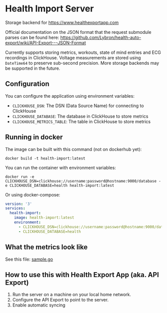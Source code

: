 # Health Import Server
Storage backend for https://www.healthexportapp.com

Official documentation on the JSON format that the request submodule parses can be found here: https://github.com/Lybron/health-auto-export/wiki/API-Export---JSON-Format

Currently supports storing metrics, workouts, state of mind entries and ECG recordings in ClickHouse. Voltage measurements are stored using `DateTime64` to preserve sub-second precision. More storage backends may be supported in the future.

## Configuration
You can configure the application using environment variables:
- `CLICKHOUSE_DSN`: The DSN (Data Source Name) for connecting to ClickHouse
- `CLICKHOUSE_DATABASE`: The database in ClickHouse to store metrics
- `CLICKHOUSE_METRICS_TABLE`: The table in ClickHouse to store metrics


## Running in docker
The image can be built with this command (not on dockerhub yet):
```
docker build -t health-import:latest
```

You can run the container with environment variables:
```
docker run -e CLICKHOUSE_DSN=clickhouse://username:password@hostname:9000/database -e CLICKHOUSE_DATABASE=health health-import:latest
```

Or using docker-compose:
```yaml
version: '3'
services:
  health-import:
    image: health-import:latest
    environment:
      - CLICKHOUSE_DSN=clickhouse://username:password@hostname:9000/database
      - CLICKHOUSE_DATABASE=health
```

## What the metrics look like
See this file: [sample.go](/request/sample.go)

## How to use this with Health Export App (aka. API Export)
1. Run the server on a machine on your local home network.
2. Configure the API Export to point to the server.
3. Enable automatic syncing 
